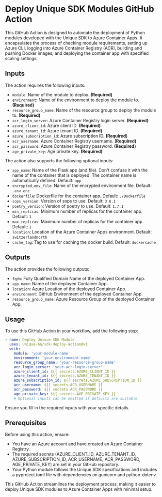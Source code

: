 # Deploy Unique SDK Modules GitHub Action
This GitHub Action is designed to automate the deployment of Python modules developed with the Unique SDK to Azure Container Apps. It encapsulates the process of checking module requirements, setting up Azure CLI, logging into Azure Container Registry (ACR), building and pushing Docker images, and deploying the container app with specified scaling settings.

## Inputs
The action requires the following inputs:

* `module`: Name of the module to deploy. **(Required)**
* `environment`: Name of the environment to deploy the module to. **(Required)**
* `resource_group_name`: Name of the resource group to deploy the module to. **(Required)**
* `acr_login_server`: Azure Container Registry login server. **(Required)**
* `azure_client_id`: Azure client ID. **(Required)**
* `azure_tenant_id`: Azure tenant ID. **(Required)**
* `azure_subscription_id`: Azure subscription ID. **(Required)**
* `acr_username`: Azure Container Registry username. **(Required)**
* `acr_password`: Azure Container Registry password. **(Required)**
* `age_private_key`: Age private key. **(Required)**

The action also supports the following optional inputs:

* `app_name`: Name of the Flask app (and file). Don't confuse it with the name of the container that is deployed. The container name is automatically defined. Default: `app`
* `encrypted_env_file`: Name of the encrypted environment file. Default: `.env.enc`
* `dockerfile`: Dockerfile for the container app. Default: `./Dockerfile`
* `sops_version`: Version of sops to use. Default: `3.8.1`
* `poetry_version`: Version of poetry to use. Default: `1.7.1`
* `min_replicas`: Minimum number of replicas for the container app. Default: `1`
* `max_replicas`: Maximum number of replicas for the container app. Default: `1`
* `location`: Location of the Azure Container Apps environment. Default: `switzerlandnorth`
* `cache_tag`: Tag to use for caching the docker build. Default: `dockercache`

## Outputs
The action provides the following outputs:

* `fqdn`: Fully Qualified Domain Name of the deployed Container App.
* `app_name`: Name of the deployed Container App.
* `location`: Azure Location of the deployed Container App.
* `environment`: GitHub Environment of the deployed Container App.
* `resource_group_name`: Azure Resource Group of the deployed Container App.

## Usage
To use this GitHub Action in your workflow, add the following step:

```yaml
- name: Deploy Unique SDK Module
  uses: Unique-AG/sdk-deploy-action@v1
  with:
    module: 'your-module-name'
    environment: 'your-environment-name'
    resource_group_name: 'your-resource-group-name'
    acr_login_server: 'your-acr-login-server'
    azure_client_id: ${{ secrets.AZURE_CLIENT_ID }}
    azure_tenant_id: ${{ secrets.AZURE_TENANT_ID }}
    azure_subscription_id: ${{ secrets.AZURE_SUBSCRIPTION_ID }}
    acr_username: ${{ secrets.ACR_USERNAME }}
    acr_password: ${{ secrets.ACR_PASSWORD }}
    age_private_key: ${{ secrets.AGE_PRIVATE_KEY }}
    # Optional inputs can be omitted if defaults are suitable
```

Ensure you fill in the required inputs with your specific details.

## Prerequisites
Before using this action, ensure:

* You have an Azure account and have created an Azure Container Registry.
* The required secrets (AZURE_CLIENT_ID, AZURE_TENANT_ID, AZURE_SUBSCRIPTION_ID, ACR_USERNAME, ACR_PASSWORD, AGE_PRIVATE_KEY) are set in your GitHub repository.
* Your Python module follows the Unique SDK specifications and includes a pyproject.toml file with dependencies on gunicorn and python-dotenv.

This GitHub Action streamlines the deployment process, making it easier to deploy Unique SDK modules to Azure Container Apps with minimal setup.
